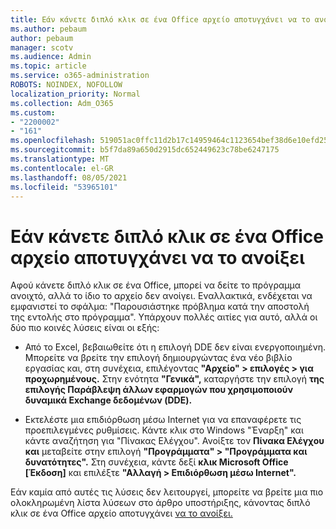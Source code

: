 ```yaml
---
title: Εάν κάνετε διπλό κλικ σε ένα Office αρχείο αποτυγχάνει να το ανοίξει
ms.author: pebaum
author: pebaum
manager: scotv
ms.audience: Admin
ms.topic: article
ms.service: o365-administration
ROBOTS: NOINDEX, NOFOLLOW
localization_priority: Normal
ms.collection: Adm_O365
ms.custom:
- "2200002"
- "161"
ms.openlocfilehash: 519051ac0ffc11d2b17c14959464c1123654bef38d6e10efd252b4ff3d8bbc1b
ms.sourcegitcommit: b5f7da89a650d2915dc652449623c78be6247175
ms.translationtype: MT
ms.contentlocale: el-GR
ms.lasthandoff: 08/05/2021
ms.locfileid: "53965101"
---
```

# <a name="double-clicking-an-office-file-fails-to-open-it"></a>Εάν κάνετε διπλό κλικ σε ένα Office αρχείο αποτυγχάνει να το ανοίξει

Αφού κάνετε διπλό κλικ σε ένα Office, μπορεί να δείτε το πρόγραμμα ανοιχτό, αλλά το ίδιο το αρχείο δεν ανοίγει. Εναλλακτικά, ενδέχεται να εμφανιστεί το σφάλμα: "Παρουσιάστηκε πρόβλημα κατά την αποστολή της εντολής στο πρόγραμμα". Υπάρχουν πολλές αιτίες για αυτό, αλλά οι δύο πιο κοινές λύσεις είναι οι εξής:

- Από το Excel, βεβαιωθείτε ότι η επιλογή DDE δεν είναι ενεργοποιημένη. Μπορείτε να βρείτε την επιλογή δημιουργώντας ένα νέο βιβλίο εργασίας και, στη συνέχεια, επιλέγοντας **"Αρχείο" > επιλογές > για προχωρημένους.** Στην ενότητα **"Γενικά",** καταργήστε την επιλογή **της επιλογής Παράβλεψη άλλων εφαρμογών που χρησιμοποιούν δυναμικά Exchange δεδομένων (DDE).**

- Εκτελέστε μια επιδιόρθωση μέσω Internet για να επαναφέρετε τις προεπιλεγμένες ρυθμίσεις. Κάντε κλικ στο Windows "Έναρξη" και κάντε αναζήτηση για "Πίνακας Ελέγχου". Ανοίξτε τον **Πίνακα Ελέγχου και** μεταβείτε στην επιλογή **"Προγράμματα" > "Προγράμματα και δυνατότητες".** Στη συνέχεια, κάντε δεξί **κλικ Microsoft Office [Έκδοση]** και επιλέξτε **"Αλλαγή > Επιδιόρθωση μέσω Internet".**

Εάν καμία από αυτές τις λύσεις δεν λειτουργεί, μπορείτε να βρείτε μια πιο ολοκληρωμένη λίστα λύσεων στο άρθρο υποστήριξης, κάνοντας διπλό κλικ σε ένα Office αρχείο αποτυγχάνει [να το ανοίξει.](https://support.office.com/article/Double-clicking-an-Office-file-fails-to-open-it-1e9c0ad9-34c8-4440-a42e-d30186b29ed6)
